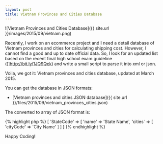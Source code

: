```yaml
---
layout: post
title: Vietnam Provinces and Cities Database
---
```


![Vietnam Provinces and Cities Database]({{ site.url }}/images/2015/09/vietnam.png)

Recently, I work on an ecommerce project and I need a detail database of Vietnam provinces and cities for calculating shipping cost. However, I cannot find a good and up to date official data. So, I look for an updated list based on the recent final high school exam guideline ([]http://bit.ly/1JQ9Qek) and write a small script to parse it into xml or json.

Voila, we got it: Vietnam provinces and cities database, updated at March 2015.

You can get the database in JSON formats:

+ [Vietnam provinces and cities JSON database]({{ site.url }}/files/2015/09/vietnam_provinces_cities.json)

The converted to array of JSON format is:

{% highlight php %}
[
	'StateCode' => [
		'name' => 'State Name',
		'cities' => [
			'cityCode' => 'City Name'
		]
	]
]
{% endhighlight %}

Happy Coding!